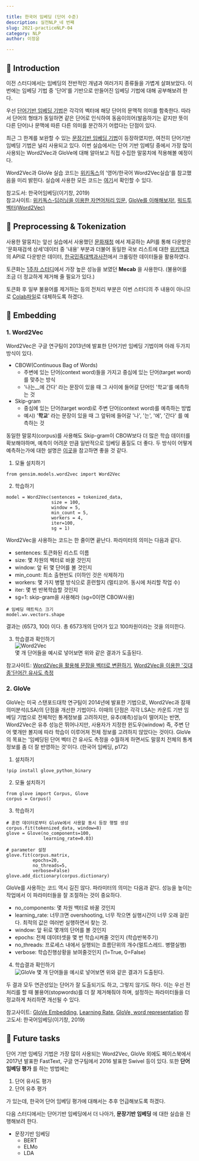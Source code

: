 ```yaml
---

title: 한국어 임베딩 (단어 수준) 
description: 실전NLP_네 번째 
slug: 2021-practiceNLP-04
category: NLP
author: 이정윤

---
```


## 🌊 Introduction

이전 스터디에서는 임베딩의 전반적인 개념과 여러가지 종류들을 가볍게 살펴보았다. 이번에는 임베딩 기법 중 '단어'를 기반으로 만들어진 임베딩 기법에 대해 공부해보려 한다. 

우선 <u>단어기반 임베딩 기법</u>은 각각의 벡터에 해당 단어의 문맥적 의미를 함축한다. 따라서 단어의 형태가 동일하면 같은 단어로 인식하여 동음이의어(발음하기는 같지만 뜻이 다른 단어)나 문맥에 따른 다른 의미를 분간하기 어렵다는 단점이 있다. 

최근 그 한계를 보완할 수 있는 <u>문장기반 임베딩 기법</u>이 등장하였지만, 여전히 단어기반 임베딩 기법은 널리 사용되고 있다. 이번 실습에서는 단어 기반 임베딩 중에서 가장 많이 사용되는 Word2Vec과 GloVe에 대해 알아보고 직접 수집한 말뭉치에 적용해볼 예정이다. 

Word2Vec과 GloVe 실습 코드는 [위키독스](https://wikidocs.net/50739)의 '영어/한국어 Word2Vec실습'를 참고했음을 미리 밝힌다. 실습에 사용한 모든 코드는 [여기](https://colab.research.google.com/drive/1ekT6P9GwUOuAl16qIorbFTvbgfxEzgaF#scrollTo=1914Oy5VSV5C)서 확인할 수 있다. 

참고도서: 한국어임베딩(이기창, 2019)     
참고사이트: [위키독스-딥러닝을 이용한 자연어처리 입문](https://wikidocs.net/22644), [GloVe를 이해해보자!](https://ratsgo.github.io/from%20frequency%20to%20semantics/2017/04/09/glove/), [워드투벡터(Word2Vec)](https://bkshin.tistory.com/entry/NLP-11-Word2Vec)

## 🌊 Preprocessing & Tokenization

사용한 말뭉치는 앞선 실습에서 사용했던 [문화재청](https://www.cha.go.kr/html/HtmlPage.do?pg=/publicinfo/pbinfo3_0202.jsp&mn=NS_04_04_02) 에서 제공하는 API를 통해 다운받은 '문화재검색 상세'데이터 중 '내용' 부분과 더불어 동일한 국보 리스트에 대한 [위키백과]()의 API로 다운받은 데이터, [한국민족대백과사전]()에서 크롤링한 데이터들을 활용하였다. 

토큰화는 [1주차 스터디](https://www.blog.cosadama.com/2021-practiceNLP-01)에서 가장 높은 성능을 보였던 __Mecab__ 을 사용한다. (불용어를 조금 더 정교하게 제거해 줄 필요가 있다.) 

토큰화 후  일부 불용어를 제거하는 등의 전처리 부분은 이번 스터디의 주 내용이 아니므로 [Colab파일](https://colab.research.google.com/drive/1ekT6P9GwUOuAl16qIorbFTvbgfxEzgaF#scrollTo=1914Oy5VSV5C)로 대체하도록 하겠다. 

##  🌊 Embedding

### 1. Word2Vec

Word2Vec은 구글 연구팀이 2013년에 발표한 단어기반 임베딩 기법이며 아래 두가지 방식이 있다. 

* CBOW(Continuous Bag of Words)
	* 주변에 있는 단어(context word)들을 가지고 중심에 있는 단어(target word)를 맞추는 방식
	* '나는__에 간다' 라는 문장이 있을 때 그 사이에 들어갈 단어인 '학교'를 예측하는 것
* Skip-gram
	* 중심에 있는 단어(target word)로 주변 단어(context word)를 예측하는 방법
	* 예시) '__학교__' 라는 문장이 있을 때 그 앞뒤에 들어갈 '나', '는', '에', '간다' 를 예측하는 것
	
동일한 말뭉치(corpus)를 사용해도 Skip-gram이 CBOW보다 더 많은 학습 데이터를 확보해야하며, 예측이 어려운 만큼 일반적으로 임베딩 품질도 더 좋다. 두 방식이 어떻게 예측하는가에 대한 설명은 [이곳](https://wikidocs.net/22660)을 참고하면 좋을 것 같다. 

1. 모듈 설치하기 
```
from gensim.models.word2vec import Word2Vec
```

2. 학습하기
```
model = Word2Vec(sentences = tokenized_data, 
				 size = 100, 
				 window = 5, 
				 min_count = 5, 
				 workers = 4, 
				 iter=100, 
				 sg = 1)
```

Word2Vec을 사용하는 코드는 한 줄이면 끝난다. 파라미터의 의미는 다음과 같다. 
* sentences: 토큰화된 리스트 이름
* size: 몇 차원의 벡터로 바꿀 것인지
* window: 앞 뒤 몇 단어를 볼 것인지
* min_count: 최소 출현빈도 (이하인 것은 삭제하기) 
* workers: 몇 가지 병렬 방식으로 훈련할지 (멀티코어. 동시에 처리할 작업 수) 
* iter: 몇 번 반복학습할 것인지
* sg=1: skip-gram을 사용해라 (sg=0이면 CBOW사용)
```
# 임베딩 매트릭스 크기 
model.wv.vectors.shape
```
결과는 (6573, 100) 이다. 총 6573개의 단어가 있고 100차원이라는 것을 의미한다. 

3. 학습결과 확인하기     
![Word2Vec](/practiceNLP/nlp-3.png)    
몇 개 단어들을 예시로 넣어보면 위와 같은 결과가 도출된다. 

참고사이트: [Word2Vec을 활용해 문장을 벡터로 변환하기](https://too-march.tistory.com/16), [Word2Vec을 이용한 '깃대종'단어간 유사도 측정](https://blog.daum.net/geoscience/1414)

### 2. GloVe

GloVe는 미국 스탠포드대학 연구팀이 2014년에 발표한 기법으로, Word2Vec과 잠재의미분석(LSA)의 단점을 개선한 기법이다. 이때의 단점은 각각 LSA는 카운트 기반 임베딩 기법으로 전체적인 통계정보를 고려하지만, 유추(예측)성능이 떨어지는 반면, Word2Vec은 유추 성능은 뛰어나지만, 사용자가 지정한 윈도우(window) 즉, 주변 단어 몇개만 볼지에 따라 학습이 이루어져 전체 정보를 고려하지 않았다는 것이다. GloVe의 목표는 '임베딩된 단어 벡터 간 유사도 측정을 수월하게 하면서도 말뭉치 전체의 통계정보를 좀 더 잘 반영하는 것'이다. (한국어 임베딩, p172) 

1. 설치하기
```
!pip install glove_python_binary
```

2. 모듈 설치하기 
```
from glove import Corpus, Glove
corpus = Corpus()
```

3. 학습하기
```
# 훈련 데이터로부터 GloVe에서 사용할 동시 등장 행렬 생성
corpus.fit(tokenized_data, window=8)
glove = Glove(no_components=100, 
			  learning_rate=0.03)

# parameter 설정
glove.fit(corpus.matrix, 
		  epochs=20, 
		  no_threads=5, 
		  verbose=False)
glove.add_dictionary(corpus.dictionary)
```

GloVe를 사용하는 코드 역시 길진 않다. 파라미터의 의미는 다음과 같다. 성능을 높이는 작업에서 이 파라미터들을 잘 조절하는 것이 중요하다. 
* no_components: 몇 차원 백터로 바꿀 것인지
* learning_rate: 너무크면 overshooting, 너무 작으면 실행시간이 너무 오래 걸린다. 최적의 값은 여러번 실행하면서 찾는 것.
* window: 앞 뒤로 몇개의 단어를 볼 것인지 
* epochs: 전체 데이터셋을 몇 번 학습시켜줄 것인지 (학습반복주기) 
* no_threads: 프로세스 내에서 실행되는 흐름단위의 개수(멀트스레드. 병렬실행) 
* verbose: 학습진행상황을 보여줄것인지 (1=True, 0=False)

4. 학습결과 확인하기     
![GloVe](/practiceNLP/nlp-3.png)
몇 개 단어들을 예시로 넣어보면 위와 같은 결과가 도출된다. 

두 결과 모두 연관성있는 단어가 잘 도출되기도 하고, 그렇지 않기도 하다. 이는 우선 전처리를 할 때 불용어(stopwords)를 더 잘 제거해줘야 하며, 설정하는 파라미터들을 더 정교하게 처리하면 개선될 수 있다. 

참고사이트: [GloVe Embedding](https://jxnjxn.tistory.com/49), [Learning Rate](https://pythonkim.tistory.com/23), [GloVe, word representation](https://lovit.github.io/nlp/representation/2018/09/05/glove/)
참고도서: 한국어임베딩(이기창, 2019)   

##  🌊 Future tasks
단어 기반 임베딩 기법은 가장 많이 사용되는 Word2Vec, GloVe 외에도 페이스북에서 2017년 발표한 FastText, 구글 연구팀에서 2016 발표한 Swivel 등이 있다. 또한 __단어 임베딩 평가__ 를 하는 방법에는 
1. 단어 유사도 평가
2. 단어 유추 평가 

가 있는데, 한국어 단어 임베딩 평가에 대해서는 추후 언급해보도록 하겠다. 

다음 스터디에서는 단어기반 임베딩에서 더 나아가, __문장기반 임베딩__ 에 대한 실습을 진행해보려 한다. 
* 문장기반 임베딩
	* BERT
	* ELMo
	* LDA
